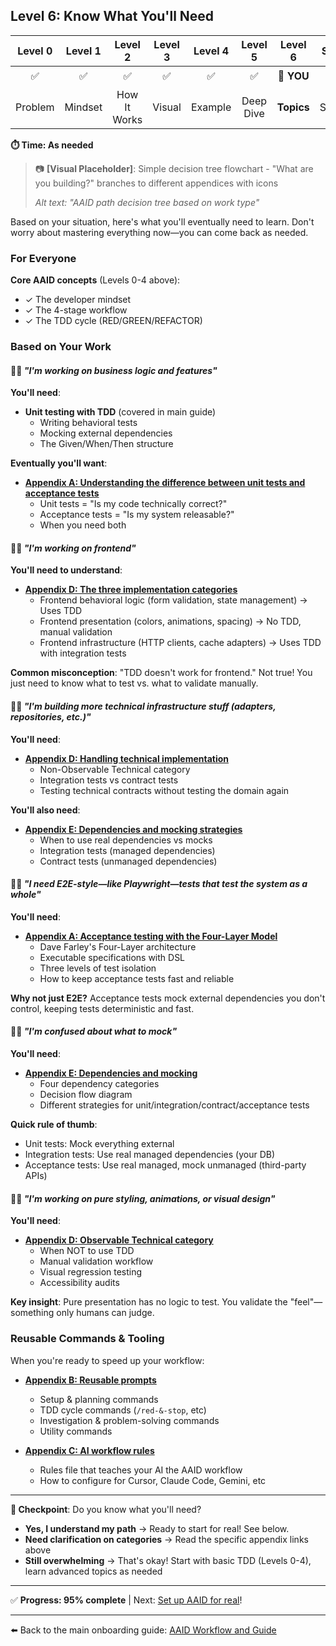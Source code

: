 ## Level 6: Know What You'll Need

| Level 0 | Level 1 |   Level 2    | Level 3 | Level 4 |  Level 5  |  Level 6   | Start |
| :-----: | :-----: | :----------: | :-----: | :-----: | :-------: | :--------: | :---: |
|   ✅    |   ✅    |      ✅      |   ✅    |   ✅    |    ✅     | 📍 **YOU** |  ⏸️   |
| Problem | Mindset | How It Works | Visual  | Example | Deep Dive | **Topics** | Setup |

**⏱️ Time: As needed**

> 📷 **[Visual Placeholder]**: Simple decision tree flowchart - "What are you building?" branches to different appendices with icons
>
> _Alt text: "AAID path decision tree based on work type"_

Based on your situation, here's what you'll eventually need to learn. Don't worry about mastering everything now—you can come back as needed.

### For Everyone

**Core AAID concepts** (Levels 0-4 above):

- ✓ The developer mindset
- ✓ The 4-stage workflow
- ✓ The TDD cycle (RED/GREEN/REFACTOR)

### Based on Your Work

#### 🙋🏻 _"I'm working on business logic and features"_

**You'll need**:

- **Unit testing with TDD** (covered in main guide)
  - Writing behavioral tests
  - Mocking external dependencies
  - The Given/When/Then structure

**Eventually you'll want**:

- **[Appendix A: Understanding the difference between unit tests and acceptance tests](../../../appendices/appendix-a/unit-testing-and-acceptance-testing.md)**
  - Unit tests = "Is my code technically correct?"
  - Acceptance tests = "Is my system releasable?"
  - When you need both

#### 🙋🏻 _"I'm working on frontend"_

**You'll need to understand**:

- **[Appendix D: The three implementation categories](../../../appendices/appendix-d/handling-technical-implementation-details.md)**
  - Frontend behavioral logic (form validation, state management) → Uses TDD
  - Frontend presentation (colors, animations, spacing) → No TDD, manual validation
  - Frontend infrastructure (HTTP clients, cache adapters) → Uses TDD with integration tests

**Common misconception**: "TDD doesn't work for frontend." Not true! You just need to know what to test vs. what to validate manually.

#### 🙋🏻 _"I'm building more technical infrastructure stuff (adapters, repositories, etc.)"_

**You'll need**:

- **[Appendix D: Handling technical implementation](../../../appendices/appendix-d/handling-technical-implementation-details.md)**
  - Non-Observable Technical category
  - Integration tests vs contract tests
  - Testing technical contracts without testing the domain again

**You'll also need**:

- **[Appendix E: Dependencies and mocking strategies](../../../appendices/appendix-e/dependencies-and-mocking.md)**
  - When to use real dependencies vs mocks
  - Integration tests (managed dependencies)
  - Contract tests (unmanaged dependencies)

#### 🙋🏻 _"I need E2E-style—like Playwright—tests that test the system as a whole"_

**You'll need**:

- **[Appendix A: Acceptance testing with the Four-Layer Model](../../../appendices/appendix-a/docs/aaid-acceptance-testing-workflow.md)**
  - Dave Farley's Four-Layer architecture
  - Executable specifications with DSL
  - Three levels of test isolation
  - How to keep acceptance tests fast and reliable

**Why not just E2E?** Acceptance tests mock external dependencies you don't control, keeping tests deterministic and fast.

#### 🙋🏻 _"I'm confused about what to mock"_

**You'll need**:

- **[Appendix E: Dependencies and mocking](../../../appendices/appendix-e/dependencies-and-mocking.md)**
  - Four dependency categories
  - Decision flow diagram
  - Different strategies for unit/integration/contract/acceptance tests

**Quick rule of thumb**:

- Unit tests: Mock everything external
- Integration tests: Use real managed dependencies (your DB)
- Acceptance tests: Use real managed, mock unmanaged (third-party APIs)

#### 🙋🏻 _"I'm working on pure styling, animations, or visual design"_

**You'll need**:

- **[Appendix D: Observable Technical category](../../../appendices/appendix-d/handling-technical-implementation-details.md#validation-workflow-for-observable-technical)**
  - When NOT to use TDD
  - Manual validation workflow
  - Visual regression testing
  - Accessibility audits

**Key insight**: Pure presentation has no logic to test. You validate the "feel"—something only humans can judge.

### Reusable Commands & Tooling

When you're ready to speed up your workflow:

- **[Appendix B: Reusable prompts](../../../appendices/appendix-b/reusable-prompts.md)**

  - Setup & planning commands
  - TDD cycle commands (`/red-&-stop`, etc)
  - Investigation & problem-solving commands
  - Utility commands

- **[Appendix C: AI workflow rules](../../../appendices/appendix-c/aaid-ai-workflow-rules.md)**
  - Rules file that teaches your AI the AAID workflow
  - How to configure for Cursor, Claude Code, Gemini, etc

---

**🛑 Checkpoint**: Do you know what you'll need?

- **Yes, I understand my path** → Ready to start for real! See below.
- **Need clarification on categories** → Read the specific appendix links above
- **Still overwhelming** → That's okay! Start with basic TDD (Levels 0-4), learn advanced topics as needed

---

✅ **Progress: 95% complete** | Next: [Set up AAID for real](./get-started.md)!

---

⬅️ Back to the main onboarding guide: [AAID Workflow and Guide](../guide.md)
